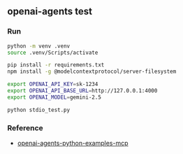 ## openai-agents test

### Run

```bash
python -m venv .venv
source .venv/Scripts/activate

pip install -r requirements.txt
npm install -g @modelcontextprotocol/server-filesystem

export OPENAI_API_KEY=sk-1234
export OPENAI_API_BASE_URL=http://127.0.0.1:4000
export OPENAI_MODEL=gemini-2.5

python stdio_test.py
```

### Reference

- [openai-agents-python-examples-mcp](https://github.com/openai/openai-agents-python/tree/main/examples/mcp/)
